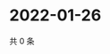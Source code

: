 # 2022-01-26

共 0 条

<!-- BEGIN WEIBO -->
<!-- 最后更新时间 Wed Jan 26 2022 17:14:04 GMT+0800 (China Standard Time) -->

<!-- END WEIBO -->
